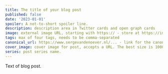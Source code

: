 ```yaml
---
title: The title of your blog post
published: false
date: '2023-01-01'
spoiler: A not-to-short spoiler line.
description: description area in Twitter cards and open graph cards
image: external image URL, starting with https:// - store at https://imgbb.com/
tags: max of four tags, needs to be comma-separated
canonical_url: https://www.sergevandenoever.nl/... - link for the canonical version of the content
cover_image: cover image for post, accepts a URL. The best size is 1000 x 420.
series: post series name.
---
```


Text of blog post.

